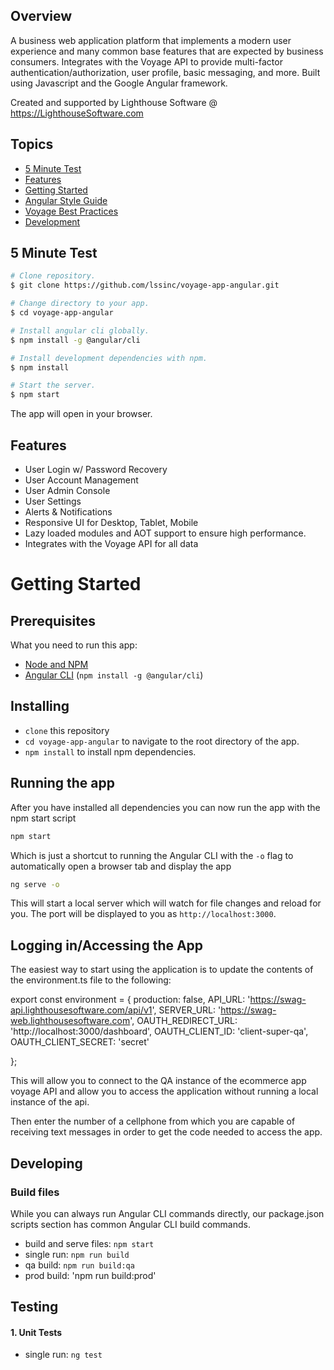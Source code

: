 ## Overview
A business web application platform that implements a modern user experience and many common base features that are expected by business consumers. Integrates with the Voyage API to provide multi-factor authentication/authorization, user profile, basic messaging, and more. Built using Javascript and the Google Angular framework. 

Created and supported by Lighthouse Software @ https://LighthouseSoftware.com

## Topics
* [5 Minute Test](#5-minute-test)
* [Features](#features)
* [Getting Started](#getting-started)
* [Angular Style Guide](https://angular.io/guide/styleguide)
* [Voyage Best Practices](readme_docs/VOYAGE_STYLE_GUIDE.md)
* [Development](readme_docs/DEVELOPMENT.md)

## 5 Minute Test
```bash
# Clone repository.
$ git clone https://github.com/lssinc/voyage-app-angular.git

# Change directory to your app.
$ cd voyage-app-angular

# Install angular cli globally.
$ npm install -g @angular/cli

# Install development dependencies with npm.
$ npm install

# Start the server.
$ npm start
```

The app will open in your browser.

## Features
* User Login w/ Password Recovery
* User Account Management
* User Admin Console
* User Settings
* Alerts & Notifications
* Responsive UI for Desktop, Tablet, Mobile
* Lazy loaded modules and AOT support to ensure high performance.
* Integrates with the Voyage API for all data

# Getting Started

## Prerequisites

What you need to run this app:
* [Node and NPM](https://nodejs.org)
* [Angular CLI](https://cli.angular.io/) (`npm install -g @angular/cli`)

## Installing

* `clone` this repository
* `cd voyage-app-angular` to navigate to the root directory of the app.
* `npm install` to install npm dependencies.

## Running the app

After you have installed all dependencies you can now run the app with the npm start script
```bash
npm start
```
Which is just a shortcut to running the Angular CLI with the `-o` flag to automatically open a browser tab and display the app
```bash
ng serve -o
```

This will start a local server which will watch for file changes and reload for you. The port will be displayed to you as `http://localhost:3000`.

## Logging in/Accessing the App

The easiest way to start using the application is to update the contents of the environment.ts file to the following:

export const environment = {
  production: false,
  API_URL: 'https://swag-api.lighthousesoftware.com/api/v1',
  SERVER_URL: 'https://swag-web.lighthousesoftware.com',
  OAUTH_REDIRECT_URL: 'http://localhost:3000/dashboard',
  OAUTH_CLIENT_ID: 'client-super-qa',
  OAUTH_CLIENT_SECRET: 'secret'

};

This will allow you to connect to the QA instance of the ecommerce app voyage API and 
allow you to access the application without running a local instance of the api.

Then enter the number of a cellphone from which you are capable of receiving text messages in order to get the code needed to access the app.

## Developing

### Build files

While you can always run Angular CLI commands directly, our package.json scripts section has common Angular CLI build commands. 

* build and serve files: `npm start`
* single run: `npm run build`
* qa build: `npm run build:qa`
* prod build: 'npm run build:prod'


## Testing

#### 1. Unit Tests

* single run: `ng test`
